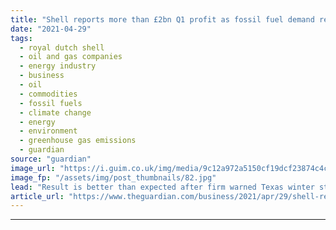 ```yaml
---
title: "Shell reports more than £2bn Q1 profit as fossil fuel demand returns"
date: "2021-04-29"
tags: 
  - royal dutch shell
  - oil and gas companies
  - energy industry
  - business
  - oil
  - commodities
  - fossil fuels
  - climate change
  - energy
  - environment
  - greenhouse gas emissions
  - guardian
source: "guardian"
image_url: "https://i.guim.co.uk/img/media/9c12a972a5150cf19dcf23874c4c41b3850fd1b9/288_0_4215_2529/master/4215.jpg?width=460&quality=85&auto=format&fit=max&s=5d4cf38a3f4aaea1d427eef3afc92def"
image_fp: "/assets/img/post_thumbnails/82.jpg"
lead: "Result is better than expected after firm warned Texas winter storm this year would take heavy tollRoyal Dutch Shell has reported a better than expected profit of $3.2bn (£2.3bn) for the first quarter of this year, eight times more than the final qua..."
article_url: "https://www.theguardian.com/business/2021/apr/29/shell-reports-q1-profit-as-fossil-fuel-demand-returns"
---
```


---
